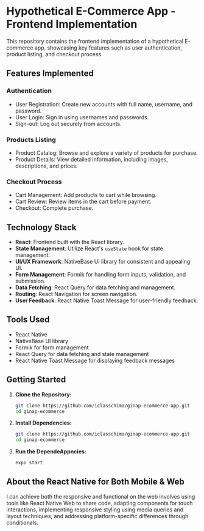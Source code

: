 # Hypothetical E-Commerce App - Frontend Implementation

This repository contains the frontend implementation of a hypothetical E-commerce app, showcasing key features such as user authentication, product listing, and checkout process.

## Features Implemented

### Authentication

- User Registration: Create new accounts with full name, username, and password.
- User Login: Sign in using usernames and passwords.
- Sign-out: Log out securely from accounts.

### Products Listing

- Product Catalog: Browse and explore a variety of products for purchase.
- Product Details: View detailed information, including images, descriptions, and prices.

### Checkout Process

- Cart Management: Add products to cart while browsing.
- Cart Review: Review items in the cart before payment.
- Checkout: Complete purchase.

## Technology Stack

- **React**: Frontend built with the React library.
- **State Management**: Utilize React's `useState` hook for state management.
- **UI/UX Framework**: NativeBase UI library for consistent and appealing UI.
- **Form Management**: Formik for handling form inputs, validation, and submission.
- **Data Fetching**: React Query for data fetching and management.
- **Routing**: React Navigation for screen navigation.
- **User Feedback**: React Native Toast Message for user-friendly feedback.

## Tools Used

- React Native
- NativeBase UI library
- Formik for form management
- React Query for data fetching and state management
- React Native Toast Message for displaying feedback messages

## Getting Started

1. **Clone the Repository:**

   ```bash
   git clone https://github.com/iclasschima/ginap-ecommerce-app.git
   cd ginap-ecommerce
   ```

2. **Install Dependencies:**

   ```bash
   git clone https://github.com/iclasschima/ginap-ecommerce-app.git
   cd ginap-ecommerce
   ```

3. **Run the DependeAppncies:**

   ```bash
   expo start
   ```

## About the React Native for Both Mobile & Web

I can achieve both the responsive and functional on the web involves using tools like React Native Web to share code, adapting components for touch interactions, implementing responsive styling using media queries and layout techniques, and addressing platform-specific differences through conditionals.
